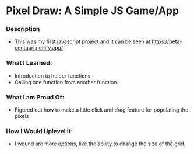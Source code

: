 # Pixel Draw: A Simple JS Game/App

### Description

- This was my first javascript project and it can be seen at https://beta-centauri.netlify.app/

### What I Learned:

- Introduction to helper functions.
- Calling one function from another function.

### What I am Proud Of:

- Figured out how to make a little click and drag feature for populating the pixels

### How I Would Uplevel It:

- I wound are more options, like the ability to change the size of the grid.
